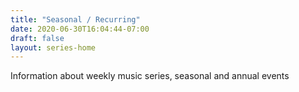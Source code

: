 ```yaml
---
title: "Seasonal / Recurring"
date: 2020-06-30T16:04:44-07:00
draft: false
layout: series-home
---
```

Information about weekly music series, seasonal and annual events

